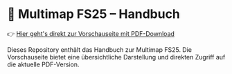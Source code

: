# 📘 Multimap FS25 – Handbuch

👉 [Hier geht's direkt zur Vorschauseite mit PDF-Download](https://falpos.github.io/Handbuch-Multimap-FS25/)

Dieses Repository enthält das Handbuch zur Multimap FS25. Die Vorschauseite bietet eine übersichtliche Darstellung und direkten Zugriff auf die aktuelle PDF-Version.
